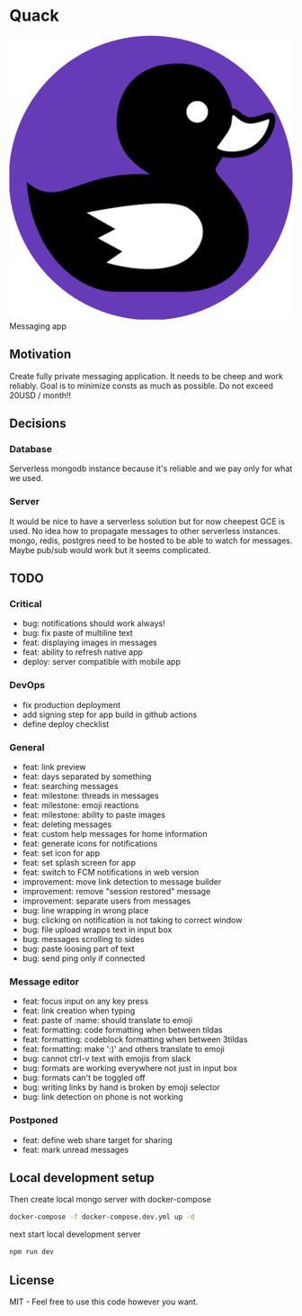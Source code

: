 # Quack
![quack](https://github.com/codecat-io/chat/raw/master/packages/app/resources/icon.png)
Messaging app

## Motivation

Create fully private messaging application. 
It needs to be cheep and work reliably.
Goal is to minimize consts as much as possible.
Do not exceed 20USD / month!!

## Decisions

### Database
Serverless mongodb instance because it's reliable and we pay only for what we used.

### Server
It would be nice to have a serverless solution but for now cheepest GCE is used.
No idea how to propagate messages to other serverless instances. 
mongo, redis, postgres need to be hosted to be able to watch for messages.
Maybe pub/sub would work but it seems complicated.

## TODO

### Critical
- bug: notifications should work always!
- bug: fix paste of multiline text
- feat: displaying images in messages
- feat: ability to refresh native app
- deploy: server compatible with mobile app

### DevOps
- fix production deployment 
- add signing step for app build in github actions
- define deploy checklist

### General
- feat: link preview
- feat: days separated by something
- feat: searching messages
- feat: milestone: threads in messages
- feat: milestone: emoji reactions 
- feat: milestone: ability to paste images
- feat: deleting messages
- feat: custom help messages for home information
- feat: generate icons for notifications
- feat: set icon for app
- feat: set splash screen for app
- feat: switch to FCM notifications in web version
- improvement: move link detection to message builder
- improvement: remove "session restored" message
- improvement: separate users from messages 
- bug: line wrapping in wrong place
- bug: clicking on notification is not taking to correct window
- bug: file upload wrapps text in input box
- bug: messages scrolling to sides
- bug: paste loosing part of text 
- bug: send ping only if connected

### Message editor
- feat: focus input on any key press
- feat: link creation when typing
- feat: paste of :name: should translate to emoji
- feat: formatting: code formatting when between tildas
- feat: formatting: codeblock formatting when between 3tildas
- feat: formatting: make ':)' and others translate to emoji
- bug: cannot ctrl-v text with emojis from slack
- bug: formats are working everywhere not just in input box
- bug: formats can't be toggled off
- bug: writing links by hand is broken by emoji selector
- bug: link detection on phone is not working

### Postponed
- feat: define web share target for sharing
- feat: mark unread messages



## Local development setup

Then create local mongo server with docker-compose

```bash
docker-compose -f docker-compose.dev.yml up -d
```

next start local development server

```bash
npm run dev
```

## License

MIT - Feel free to use this code however you want.
